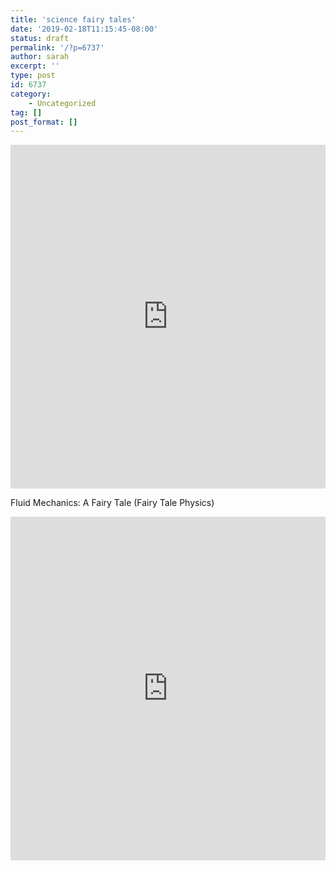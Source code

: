 ```yaml
---
title: 'science fairy tales'
date: '2019-02-18T11:15:45-08:00'
status: draft
permalink: '/?p=6737'
author: sarah
excerpt: ''
type: post
id: 6737
category:
    - Uncategorized
tag: []
post_format: []
---
```

<iframe allowfullscreen="" frameborder="0" height="550" loading="lazy" src="https://read.amazon.com/kp/card?preview=inline&linkCode=kpd&ref_=k4w_oembed_JyEZVuCVHVhCIx&asin=B00EAA8A8U&tag=kpembed-20" style="max-width:100%" title="The Complete Stick Figure Physics Tutorials" type="text/html" width="770"></iframe>

Fluid Mechanics: A Fairy Tale (Fairy Tale Physics)  
<iframe allowfullscreen="" frameborder="0" height="550" loading="lazy" src="https://read.amazon.com/kp/card?preview=inline&linkCode=kpd&ref_=k4w_oembed_EUjvy02bkFilC2&asin=B00DZ3TIF2&tag=kpembed-20" style="max-width:100%" title="Fluid Mechanics: A Fairy Tale (Fairy Tale Physics Book 2)" type="text/html" width="770"></iframe>